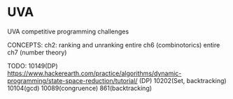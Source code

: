# UVA
UVA competitive programming challenges

CONCEPTS:
ch2: ranking and unranking
entire ch6 (combinotorics)
entire ch7 (number theory)


TODO:
10149(DP)
https://www.hackerearth.com/practice/algorithms/dynamic-programming/state-space-reduction/tutorial/ (DP)
10202(Set, backtracking)
10104(gcd)
10089(congruence)
861(backtracking)


